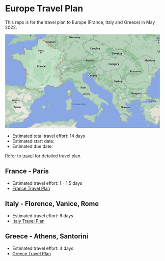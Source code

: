 # Europe Travel Plan
This repo is for the travel plan to Europe (France, Italy and Greece) in May 2022.

![Overview](resources/overview.png)

* Estimated total travel effort: 14 days
* Estimated start date:   
* Estimated due date:   

Refer to [travel](travel/travel_details.md) for detailed travel plan.



## France - Paris
* Estimated travel effort: 1 - 1.5 days
* [France Travel Plan](france/france.md)


## Italy - Florence, Vanice, Rome
* Estimated travel effort: 6 days
* [Italy Travel Plan](italy/italy.md)


## Greece - Athens, Santorini
* Estimated travel effort: 4 days
* [Greece Travel Plan](Greece/greece.md) 
